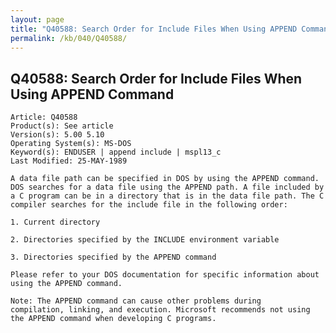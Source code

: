 ```yaml
---
layout: page
title: "Q40588: Search Order for Include Files When Using APPEND Command"
permalink: /kb/040/Q40588/
---
```


## Q40588: Search Order for Include Files When Using APPEND Command

	Article: Q40588
	Product(s): See article
	Version(s): 5.00 5.10
	Operating System(s): MS-DOS
	Keyword(s): ENDUSER | append include | mspl13_c
	Last Modified: 25-MAY-1989
	
	A data file path can be specified in DOS by using the APPEND command.
	DOS searches for a data file using the APPEND path. A file included by
	a C program can be in a directory that is in the data file path. The C
	compiler searches for the include file in the following order:
	
	1. Current directory
	
	2. Directories specified by the INCLUDE environment variable
	
	3. Directories specified by the APPEND command
	
	Please refer to your DOS documentation for specific information about
	using the APPEND command.
	
	Note: The APPEND command can cause other problems during
	compilation, linking, and execution. Microsoft recommends not using
	the APPEND command when developing C programs.

